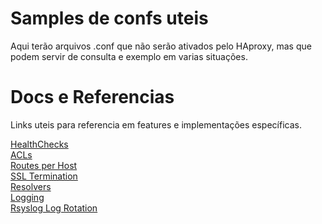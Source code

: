 # Samples de confs uteis

Aqui terão arquivos .conf que não serão ativados pelo HAproxy, mas que podem servir de consulta e exemplo em varias situações.

# Docs e Referencias

Links uteis para referencia em features e implementações específicas.

[HealthChecks](https://www.haproxy.com/blog/how-to-enable-health-checks-in-haproxy/)   
[ACLs](https://www.haproxy.com/blog/introduction-to-haproxy-acls/)   
[Routes per Host](https://www.haproxy.com/blog/how-to-map-domain-names-to-backend-server-pools-with-haproxy/)   
[SSL Termination](https://www.haproxy.com/blog/haproxy-ssl-termination/)   
[Resolvers](https://www.haproxy.com/documentation/hapee/latest/configuration/config-sections/resolvers/)   
[Logging](https://www.haproxy.com/blog/introduction-to-haproxy-logging/)   
[Rsyslog Log Rotation](https://www.rsyslog.com/doc/master/tutorials/log_rotation_fix_size.html)   


